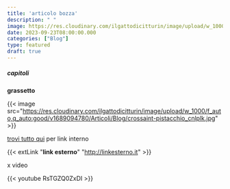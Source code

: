 ```yaml
---
title: 'articolo bozza'
description: " "
image: https://res.cloudinary.com/ilgattodicitturin/image/upload/w_1000/f_auto,q_auto:good/v1689874010/Articoli/Blog/torta-leonardo_xx95ou.jpg
date: 2023-09-23T08:00:00.000
categories: ["Blog"]
type: featured
draft: true
---
```



##### capitoli



**grassetto**

{{< image src="https://res.cloudinary.com/ilgattodicitturin/image/upload/w_1000/f_auto,q_auto:good/v1689094780/Articoli/Blog/crossaint-pistacchio_cnlplk.jpg" >}}

[trovi tutto qui](/blog/) per link interno 

 {{< extLink "**link esterno**" "http://linkesterno.it" >}} 

x video 


{{< youtube RsTGZQ0ZxDI >}}




